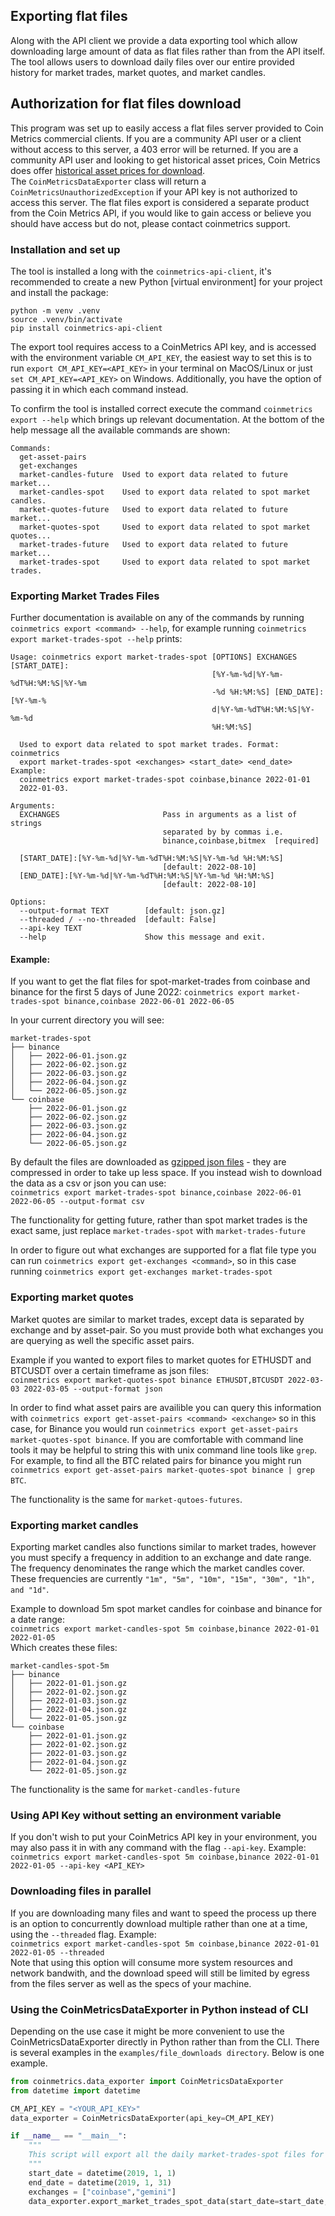 ## Exporting flat files 
Along with the API client we provide a data exporting tool which allow downloading large amount of data as flat files
rather than from the API itself. The tool allows users to download daily files over our entire provided history for 
market trades, market quotes, and market candles.  

## Authorization for flat files download
This program was set up to easily access a flat files server provided to Coin Metrics commercial clients. If you are a 
community API user or a client without access to this server, a 403 error will be returned. If you are a community API 
user and looking to get historical asset prices, Coin Metrics does offer [historical asset prices for download](https://coinmetrics.io/community-network-data/).  
The `CoinMetricsDataExporter` class will return a `CoinMetricsUnauthorizedException` if your API key is not authorized
to access this server. The flat files export is considered a separate product from the Coin Metrics API, if you would
like to gain access or believe you should have access but do not, please contact coinmetrics support. 

### Installation and set up
The tool is installed a long with the `coinmetrics-api-client`, it's recommended to create a new Python [virtual environment] 
for your project and install the package:  

```commandline
python -m venv .venv 
source .venv/bin/activate 
pip install coinmetrics-api-client
```

The export tool requires access to a CoinMetrics API key, and is accessed with the environment variable `CM_API_KEY`,
the easiest way to set this is to run `export CM_API_KEY=<API_KEY>` in your terminal on MacOS/Linux or just `set CM_API_KEY=<API_KEY>` 
on Windows. Additionally, you have the option of passing it in which each command instead.

To confirm the tool is installed correct execute the command `coinmetrics export --help` which brings up relevant 
documentation. At the bottom of the help message all the available commands are shown:  
```commandline
Commands:
  get-asset-pairs
  get-exchanges
  market-candles-future  Used to export data related to future market...
  market-candles-spot    Used to export data related to spot market candles.
  market-quotes-future   Used to export data related to future market...
  market-quotes-spot     Used to export data related to spot market quotes...
  market-trades-future   Used to export data related to future market...
  market-trades-spot     Used to export data related to spot market trades.
```

### Exporting Market Trades Files 
Further documentation is available on any of the commands by running `coinmetrics export <command> --help`, for example
running `coinmetrics export market-trades-spot --help` prints: 
```commandline
Usage: coinmetrics export market-trades-spot [OPTIONS] EXCHANGES [START_DATE]:
                                             [%Y-%m-%d|%Y-%m-%dT%H:%M:%S|%Y-%m
                                             -%d %H:%M:%S] [END_DATE]:[%Y-%m-%
                                             d|%Y-%m-%dT%H:%M:%S|%Y-%m-%d
                                             %H:%M:%S]

  Used to export data related to spot market trades. Format: coinmetrics
  export market-trades-spot <exchanges> <start_date> <end_date> Example:
  coinmetrics export market-trades-spot coinbase,binance 2022-01-01
  2022-01-03.

Arguments:
  EXCHANGES                       Pass in arguments as a list of strings
                                  separated by by commas i.e.
                                  binance,coinbase,bitmex  [required]

  [START_DATE]:[%Y-%m-%d|%Y-%m-%dT%H:%M:%S|%Y-%m-%d %H:%M:%S]
                                  [default: 2022-08-10]
  [END_DATE]:[%Y-%m-%d|%Y-%m-%dT%H:%M:%S|%Y-%m-%d %H:%M:%S]
                                  [default: 2022-08-10]

Options:
  --output-format TEXT        [default: json.gz]
  --threaded / --no-threaded  [default: False]
  --api-key TEXT
  --help                      Show this message and exit.

```

#### Example:
If you want to get the flat files for spot-market-trades from coinbase and binance for the first 5 days of June 2022:
`coinmetrics export market-trades-spot binance,coinbase 2022-06-01 2022-06-05`  

In your current directory you will see:  
```commandline
market-trades-spot
├── binance
│   ├── 2022-06-01.json.gz
│   ├── 2022-06-02.json.gz
│   ├── 2022-06-03.json.gz
│   ├── 2022-06-04.json.gz
│   └── 2022-06-05.json.gz
└── coinbase
    ├── 2022-06-01.json.gz
    ├── 2022-06-02.json.gz
    ├── 2022-06-03.json.gz
    ├── 2022-06-04.json.gz
    └── 2022-06-05.json.gz
```
By default the files are downloaded as [gzipped json files](https://fileinfo.com/extension/gz) - they are compressed in 
order to take up less space. If you instead wish to download the data as a csv or json you can use:  
`coinmetrics export market-trades-spot binance,coinbase 2022-06-01 2022-06-05 --output-format csv`

The functionality for getting future, rather than spot market trades is the exact same, just replace `market-trades-spot`
with `market-trades-future`

In order to figure out what exchanges are supported for a flat file type you can run `coinmetrics export get-exchanges <command>`, 
so in this case running `coinmetrics export get-exchanges market-trades-spot`

### Exporting market quotes
Market quotes are similar to market trades, except data is separated by exchange and by asset-pair. So you must provide
both what exchanges you are querying as well the specific asset pairs.

Example if you wanted to export files to market quotes for ETHUSDT and BTCUSDT over a certain timeframe as json files:  
`coinmetrics export market-quotes-spot binance ETHUSDT,BTCUSDT 2022-03-03 2022-03-05 --output-format json`  

In order to find what asset pairs are availible you can query this information with `coinmetrics export get-asset-pairs <command> <exchange>`
so in this case, for Binance you would run `coinmetrics export get-asset-pairs market-quotes-spot binance`. If you are comfortable 
with command line tools it may be helpful to string this with unix command line tools like `grep`. For example, to find all the BTC related pairs 
for binance you might run `coinmetrics export get-asset-pairs market-quotes-spot binance | grep BTC`.

The functionality is the same for `market-qutoes-futures`.

### Exporting market candles
Exporting market candles also functions similar to market trades, however you must specify a frequency in addition to
an exchange and date range. The frequency denominates the range which the market candles cover. These frequencies are 
currently `"1m", "5m", "10m", "15m", "30m", "1h", and "1d"`. 

Example to download 5m spot market candles for coinbase and binance for a date range:  
`coinmetrics export market-candles-spot 5m coinbase,binance 2022-01-01 2022-01-05`  
Which creates these files:  
```commandline
market-candles-spot-5m
├── binance
│   ├── 2022-01-01.json.gz
│   ├── 2022-01-02.json.gz
│   ├── 2022-01-03.json.gz
│   ├── 2022-01-04.json.gz
│   └── 2022-01-05.json.gz
└── coinbase
    ├── 2022-01-01.json.gz
    ├── 2022-01-02.json.gz
    ├── 2022-01-03.json.gz
    ├── 2022-01-04.json.gz
    └── 2022-01-05.json.gz
```

The functionality is the same for `market-candles-future`

### Using API Key without setting an environment variable
If you don't wish to put your CoinMetrics API key in your environment, you may also pass it in with any command with the
flag `--api-key`. Example:  
`coinmetrics export market-candles-spot 5m coinbase,binance 2022-01-01 2022-01-05 --api-key <API_KEY>`

### Downloading files in parallel
If you are downloading many files and want to speed the process up there is an option to concurrently download multiple 
rather than one at a time, using the `--threaded` flag. Example:  
`coinmetrics export market-candles-spot 5m coinbase,binance 2022-01-01 2022-01-05 --threaded`  
Note that using this option will consume more system resources and network bandwith, and the download speed will still
be limited by egress from the files server as well as the specs of your machine. 

### Using the CoinMetricsDataExporter in Python instead of CLI
Depending on the use case it might be more convenient to use the CoinMetricsDataExporter directly in Python rather than
from the CLI. There is several examples in the `examples/file_downloads directory`. Below is one example.
```python
from coinmetrics.data_exporter import CoinMetricsDataExporter
from datetime import datetime

CM_API_KEY = "<YOUR_API_KEY>"
data_exporter = CoinMetricsDataExporter(api_key=CM_API_KEY)

if __name__ == "__main__":
    """
    This script will export all the daily market-trades-spot files for Coinbase and Gemini for the month of January  
    """
    start_date = datetime(2019, 1, 1)
    end_date = datetime(2019, 1, 31)
    exchanges = ["coinbase","gemini"]
    data_exporter.export_market_trades_spot_data(start_date=start_date, end_date=end_date, exchanges=exchanges, threaded=True)
```

